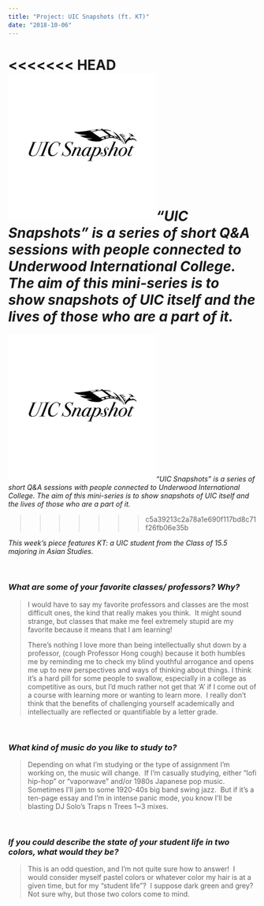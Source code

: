 ```yaml
---
title: "Project: UIC Snapshots (ft. KT)"
date: "2018-10-06"
---
```


<<<<<<< HEAD
_![](./images/SCRIBE-LOGO-300x300.png)“UIC Snapshots” is a series of short Q&A sessions with people connected to Underwood International College. The aim of this mini-series is to show snapshots of UIC itself and the lives of those who are a part of it._
=======
_![](images/SCRIBE-LOGO-300x300.png)“UIC Snapshots” is a series of short Q&A sessions with people connected to Underwood International College. The aim of this mini-series is to show snapshots of UIC itself and the lives of those who are a part of it._
>>>>>>> c5a39213c2a78a1e690f117bd8c71f26fb06e35b

_This week’s piece features KT: a UIC student from the Class of 15.5 majoring in Asian Studies._

 

### _What are some of your favorite classes/ professors? Why?_

> I would have to say my favorite professors and classes are the most difficult ones, the kind that really makes you think.  It might sound strange, but classes that make me feel extremely stupid are my favorite because it means that I am learning!
> 
> There’s nothing I love more than being intellectually shut down by a professor, (cough Professor Hong cough) because it both humbles me by reminding me to check my blind youthful arrogance and opens me up to new perspectives and ways of thinking about things. I think it’s a hard pill for some people to swallow, especially in a college as competitive as ours, but I’d much rather not get that ‘A’ if I come out of a course with learning more or wanting to learn more.  I really don’t think that the benefits of challenging yourself academically and intellectually are reflected or quantifiable by a letter grade.

 

### _What kind of music do you like to study to?_

> Depending on what I’m studying or the type of assignment I’m working on, the music will change.  If I’m casually studying, either “lofi hip-hop” or “vaporwave” and/or 1980s Japanese pop music. Sometimes I’ll jam to some 1920-40s big band swing jazz.  But if it’s a ten-page essay and I’m in intense panic mode, you know I’ll be blasting DJ Solo’s Traps n Trees 1~3 mixes.

 

### _If you could describe the state of your student life in two colors, what would they be?_

> This is an odd question, and I’m not quite sure how to answer!  I would consider myself pastel colors or whatever color my hair is at a given time, but for my “student life”?  I suppose dark green and grey? Not sure why, but those two colors come to mind.
